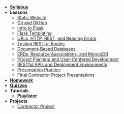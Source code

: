 - **[Syllabus](README.md)**
- **Lessons**
  - [Static Website](Lessons/01-Static-Website/README.md)
  - [Git and GitHub](Lessons/02-Git-and-GitHub/README.md)
  - [Intro to Flask](Lessons/03-Intro-to-Flask/README.md)
  - [Flask Templating](Lessons/04-Flask-Templating/README.md)
  - [URLs, HTTP, REST, and Reading Errors](Lessons/05-URLs-HTTP-REST-and-Reading-Errors/README.md)
  - [Testing RESTful Routes](Lessons/06-Testing-RESTful-Routes/README.md)
  - [Document-Based Databases](Lessons/08-Document-Based-Databases/README.md)
  - [ERDs, Resource Associations, and MongoDB](Lessons/09-ERDs-Resource-Associations-and-MongoDB/README.md)
  - [Project Planning and User-Centered Development](Lessons/10-Project-Planning-and-User-Centered-Development/README.md)
  - [RESTful APIs and Deployment Environments](Lessons/11-Deployment-Environments/README.md)
  - [Presentation Practice](Lessons/12-Presentation-Practice/README.md)
  - Final Contractor Project Presentations
- [**Homework**](Assignments/Weekly-Homework)
- [**Quizzes**](Assignments/Quiz-Study-Guide)
- **Tutorials**
  - [**Playlister**](https://www.makeschool.com/academy/track/playlistr-video-playlists-with-flask-and-mongodb-1c)
- **Projects**
    - [Contractor Project](https://docs.google.com/document/d/1C8eOyLBeGMKJ2y50QwLU5tWjNb2JVcpAE4khUBIfm0U/edit?usp=sharing)